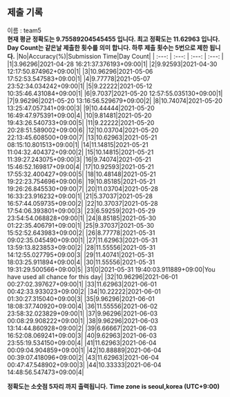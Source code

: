 


  
## 제출 기록  
이름 : team5  
**현재 평균 정확도는 9.75589204545455 입니다. 최고 정확도는 11.62963 입니다.**  
**Day Count는 같은날 제출한 횟수를 의미 합니다. 하루 제출 횟수는 5번으로 제한 됩니다.**
|No|Accuracy(%)|Submission Time|Day Count|
| :---: | :---: | :---: | :---: |
|1|3.96296|2021-04-28 16:21:37.376193+09:00|1|
|2|9.92593|2021-04-30 12:17:50.874962+09:00|1|
|3|10.96296|2021-05-06 17:52:53.547583+09:00|1|
|4|9.77778|2021-05-07 23:52:34.034242+09:00|1|
|5|9.22222|2021-05-12 10:35:46.431084+09:00|1|
|6|9.7037|2021-05-20 12:57:55.035130+09:00|1|
|7|9.96296|2021-05-20 13:16:56.529679+09:00|2|
|8|10.74074|2021-05-20 13:25:47.057341+09:00|3|
|9|10.44444|2021-05-20 16:49:47.975391+09:00|4|
|10|9.81481|2021-05-20 19:43:26.540733+09:00|5|
|11|9.22222|2021-05-20 20:28:51.589002+09:00|6|
|12|10.03704|2021-05-20 22:13:45.608500+09:00|7|
|13|10.62963|2021-05-21 08:15:10.801513+09:00|1|
|14|11.14815|2021-05-21 11:04:32.404372+09:00|2|
|15|10.14815|2021-05-21 11:39:27.243075+09:00|3|
|16|9.74074|2021-05-21 15:46:52.169817+09:00|4|
|17|10.92593|2021-05-21 17:55:32.400427+09:00|5|
|18|10.48148|2021-05-21 19:22:23.754696+09:00|6|
|19|10.85185|2021-05-21 19:26:26.845530+09:00|7|
|20|11.03704|2021-05-28 16:33:23.916232+09:00|1|
|21|5.37037|2021-05-28 16:57:44.059735+09:00|2|
|22|10.37037|2021-05-28 17:54:06.393801+09:00|3|
|23|6.59259|2021-05-29 23:54:54.068828+09:00|1|
|24|8.85185|2021-05-30 01:22:35.406791+09:00|1|
|25|9.37037|2021-05-30 15:52:52.643983+09:00|2|
|26|8.77778|2021-05-31 09:02:35.045490+09:00|1|
|27|11.62963|2021-05-31 13:59:13.823853+09:00|2|
|28|11.55556|2021-05-31 14:12:55.027795+09:00|3|
|29|11.40741|2021-05-31 18:03:25.911894+09:00|4|
|30|11.55556|2021-05-31 19:31:29.500566+09:00|5|
|31|0|2021-05-31 19:40:03.911889+09:00|You have used all chance for this day|
|32|10.96296|2021-06-01 00:27:02.397627+09:00|1|
|33|11.62963|2021-06-01 00:42:33.933023+09:00|2|
|34|10.22222|2021-06-01 01:30:27.315040+09:00|3|
|35|9.96296|2021-06-01 18:08:37.740920+09:00|4|
|36|11.55556|2021-06-02 23:58:32.023829+09:00|1|
|37|9.96296|2021-06-03 00:08:29.908222+09:00|1|
|38|9.96296|2021-06-03 13:14:44.860928+09:00|2|
|39|6.66667|2021-06-03 16:52:08.069241+09:00|3|
|40|9.62963|2021-06-03 23:55:19.534150+09:00|4|
|41|11.62963|2021-06-04 00:09:04.904859+09:00|1|
|42|10.88889|2021-06-04 00:39:07.418096+09:00|2|
|43|11.62963|2021-06-04 00:47:47.548902+09:00|3|
|44|10.33333|2021-06-04 14:48:56.547473+09:00|4|


**정확도는 소숫점 5자리 까지 출력됩니다.**
**Time zone is seoul,korea (UTC+9:00)**
